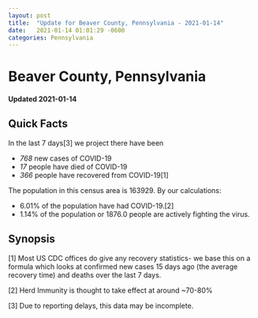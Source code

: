 ```yaml
---
layout: post
title:  "Update for Beaver County, Pennsylvania - 2021-01-14"
date:   2021-01-14 01:01:29 -0600
categories: Pennsylvania
---
```


# Beaver County, Pennsylvania
#### Updated 2021-01-14

## Quick Facts

In the last 7 days[3] we project there have been
- *768* new cases of COVID-19
- *17* people have died of COVID-19
- *366* people have recovered from COVID-19[1]

The population in this census area is 163929. By our calculations:
- 6.01% of the population have had COVID-19.[2]
- 1.14% of the population or 1876.0 people are actively fighting the virus.

## Synopsis




[1] Most US CDC offices do give any recovery statistics- we base this on a formula which looks at confirmed new cases
15 days ago (the average recovery time) and deaths over the last 7 days.

[2] Herd Immunity is thought to take effect at around ~70-80%

[3] Due to reporting delays, this data may be incomplete.
 
    